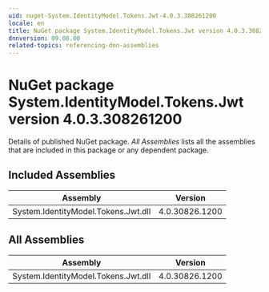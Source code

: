 ```yaml
---
uid: nuget-System.IdentityModel.Tokens.Jwt-4.0.3.308261200
locale: en
title: NuGet package System.IdentityModel.Tokens.Jwt version 4.0.3.308261200
dnnversion: 09.08.00
related-topics: referencing-dnn-assemblies
---
```


# NuGet package System.IdentityModel.Tokens.Jwt version 4.0.3.308261200
Details of published NuGet package.
*All Assemblies* lists all the assemblies that are included in this package or any dependent package.

## Included Assemblies

|Assembly|Version|
|---|---|
|System.IdentityModel.Tokens.Jwt.dll|4.0.30826.1200|

## All Assemblies

|Assembly|Version|
|---|---|
|System.IdentityModel.Tokens.Jwt.dll|4.0.30826.1200|

